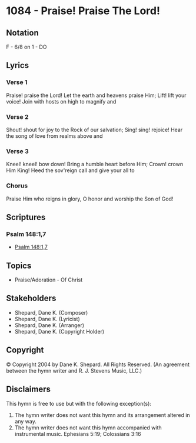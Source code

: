 # 1084 - Praise! Praise The Lord!

## Notation

F - 6/8 on 1 - DO

## Lyrics

### Verse 1

Praise! praise the Lord! Let the earth and heavens praise Him; Lift! lift your voice! Join with hosts on high to magnify and

### Verse 2

Shout! shout for joy to the Rock of our salvation; Sing! sing! rejoice! Hear the song of love from realms above and 

### Verse 3

Kneel! kneel! bow down! Bring a humble heart before Him; Crown! crown Him King! Heed the sov'reign call and give your all to 

### Chorus

Praise Him who reigns in glory, O honor and worship the Son of God!


## Scriptures

### Psalm 148:1,7

- [Psalm 148:1,7](https://www.biblegateway.com/passage/?search=Psalm%20148%3A1%2C7)


## Topics

- Praise/Adoration - Of Christ

## Stakeholders

- Shepard, Dane K. (Composer)
- Shepard, Dane K. (Lyricist)
- Shepard, Dane K. (Arranger)
- Shepard, Dane K. (Copyright Holder)

## Copyright

© Copyright 2004 by Dane K. Shepard. All Rights Reserved.
(An agreement between the hymn writer and R. J. Stevens Music, LLC.)

## Disclaimers

This hymn is free to use but with the following exception(s):
1. The hymn writer does not want this hymn and its arrangement altered in any way.
2. The hymn writer does not want this hymn accompanied with instrumental music.
Ephesians 5:19; Colossians 3:16

